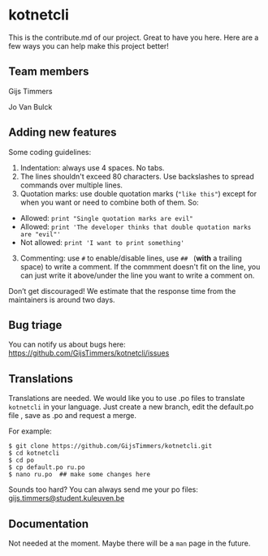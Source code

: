 # kotnetcli

This is the contribute.md of our project. Great to have you here. Here are a
few ways you can help make this project better!

## Team members
Gijs Timmers

Jo Van Bulck

## Adding new features
Some coding guidelines:

1. Indentation: always use 4 spaces. No tabs.
2. The lines shouldn't exceed 80 characters. Use backslashes to spread commands
over multiple lines.
2. Quotation marks: use double quotation marks (`"like this"`) except for
 when you want or need to combine both of them. So:
  - Allowed: `print "Single quotation marks are evil"`
  - Allowed: `print 'The developer thinks that double
   quotation marks are "evil"'`
  - Not allowed: `print 'I want to print something'`
3. Commenting: use `#` to enable/disable lines, use `## `
(__with__ a trailing space) to write a comment. If the commment doesn't fit on
the line, you can just write it above/under the line you want to write a comment
on.

Don’t get discouraged! We estimate that the response time from the
maintainers is around two days.

## Bug triage
You can notify us about bugs here:
https://github.com/GijsTimmers/kotnetcli/issues

## Translations
Translations are needed. We would like you to use .po files to translate
`kotnetcli` in your language. Just create a new branch, edit the default.po file
, save as <yourlanguageabbreviation>.po and request a merge.

For example:

```
$ git clone https://github.com/GijsTimmers/kotnetcli.git
$ cd kotnetcli
$ cd po
$ cp default.po ru.po
$ nano ru.po  ## make some changes here
```
Sounds too hard? You can always send me your po files:
gijs.timmers@student.kuleuven.be

## Documentation
Not needed at the moment. Maybe there will be a `man` page in the future.
